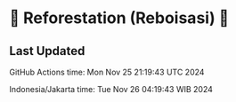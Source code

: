
# 🌳 Reforestation (Reboisasi) 🌲

## Last Updated

GitHub Actions time: Mon Nov 25 21:19:43 UTC 2024

Indonesia/Jakarta time: Tue Nov 26 04:19:43 WIB 2024
